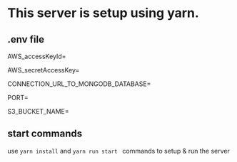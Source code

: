 # This server is setup using yarn.

## .env file
AWS_accessKeyId=

AWS_secretAccessKey=

CONNECTION_URL_TO_MONGODB_DATABASE=

PORT=

S3_BUCKET_NAME=

## start commands
use ```yarn install```
and ```yarn run start ```
commands to setup & run the server
